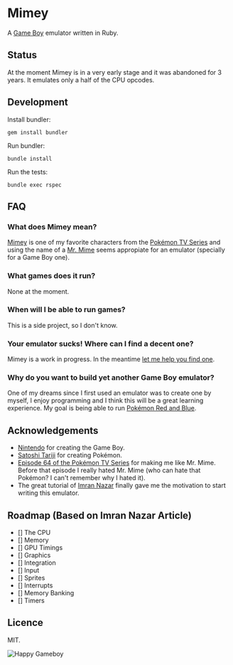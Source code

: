 # Mimey

A [Game Boy][gameboy] emulator written in Ruby.

[gameboy]: http://en.wikipedia.org/wiki/Game_Boy

## Status

At the moment Mimey is in a very early stage and it was abandoned for 3 years.
It emulates only a half of the CPU opcodes.

## Development

Install bundler:

```
gem install bundler
```

Run bundler:

```
bundle install
```

Run the tests:

```
bundle exec rspec
```

## FAQ

### What does Mimey mean?

[Mimey][mimey] is one of my favorite characters from the
[Pokémon TV Series][pokemon-tv-series] and using the name of a
[Mr. Mime][mr-mime] seems appropiate for an emulator (specially for a Game Boy
one).

[mimey]: http://bulbapedia.bulbagarden.net/wiki/Mimey
[pokemon-tv-series]: http://bulbapedia.bulbagarden.net/wiki/Pokémon_anime
[mr-mime]: http://bulbapedia.bulbagarden.net/wiki/Mr._Mime_(Pokémon)

### What games does it run?

None at the moment.

### When will I be able to run games?

This is a side project, so I don't know.

### Your emulator sucks! Where can I find a decent one?

Mimey is a work in progress. In the meantime [let me help you find
one][emulators].

[emulators]: http://bit.ly/14hVUqL

### Why do you want to build yet another Game Boy emulator?

One of my dreams since I first used an emulator was to create one by myself, I
enjoy programming and I think this will be a great learning experience. My goal
is being able to run [Pokémon Red and Blue][red-blue].

[red-blue]: http://bulbapedia.bulbagarden.net/wiki/Pokémon_Red_and_Blue_Versions

## Acknowledgements

* [Nintendo][nintendo] for creating the Game Boy.
* [Satoshi Tariji][satoshi-tariji] for creating Pokémon.
* [Episode 64 of the Pokémon TV Series][episode-64] for making me like Mr.
  Mime. Before that episode I really hated Mr. Mime (who
  can hate that Pokémon? I can't remember why I hated it).
* The great tutorial of [Imran Nazar][imran-nazar] finally gave me the
  motivation to start writing this emulator.

[nintendo]: http://nintendo.com
[satoshi-tariji]: http://en.wikipedia.org/wiki/Satoshi_Tajiri
[episode-64]: http://bulbapedia.bulbagarden.net/wiki/EP064
[imran-nazar]: http://imrannazar.com/GameBoy-Emulation-in-JavaScript

## Roadmap (Based on Imran Nazar Article)

- [] The CPU
- [] Memory
- [] GPU Timings
- [] Graphics
- [] Integration
- [] Input
- [] Sprites
- [] Interrupts
- [] Memory Banking
- [] Timers

## Licence

MIT.

![Happy Gameboy](https://cloud.githubusercontent.com/assets/32212/3471234/35ad7576-02c1-11e4-9ca6-a9a2480812eb.gif)

